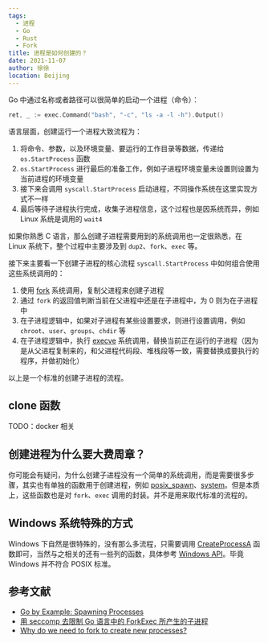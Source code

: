 ```yaml
---
tags: 
  - 进程
  - Go
  - Rust
  - Fork
title: 进程是如何创建的？
date: 2021-11-07
author: 徐徐
location: Beijing
---
```


Go 中通过名称或者路径可以很简单的启动一个进程（命令）：

```go
ret, _ := exec.Command("bash", "-c", "ls -a -l -h").Output()
```

语言层面，创建运行一个进程大致流程为：

1. 将命令、参数，以及环境变量、要运行的工作目录等数据，传递给 `os.StartProcess` 函数
2. `os.StartProcess` 进行最后的准备工作，例如子进程环境变量未设置则设置为当前进程的环境变量
3. 接下来会调用 `syscall.StartProcess` 启动进程，不同操作系统在这里实现方式不一样
4. 最后等待子进程执行完成，收集子进程信息，这个过程也是因系统而异，例如 Linux 系统是调用的 `wait4`

如果你熟悉 C 语言，那么创建子进程需要用到的系统调用也一定很熟悉，在 Linux 系统下，整个过程中主要涉及到 `dup2`、`fork`、`exec` 等。

接下来主要看一下创建子进程的核心流程 `syscall.StartProcess` 中如何组合使用这些系统调用的：

1. 使用 [fork](https://man7.org/linux/man-pages/man2/fork.2.html) 系统调用，复制父进程来创建子进程
2. 通过 `fork` 的返回值判断当前在父进程中还是在子进程中，为 0 则为在子进程中
3. 在子进程逻辑中，如果对子进程有某些设置要求，则进行设置调用，例如 `chroot`、`user`、`groups`、`chdir` 等
4. 在子进程逻辑中，执行 [execve](https://man7.org/linux/man-pages/man2/execve.2.html) 系统调用，替换当前正在运行的子进程（因为是从父进程复制来的，和父进程代码段、堆栈段等一致，需要替换成要执行的程序，并做初始化）

以上是一个标准的创建子进程的流程。

## clone 函数

TODO：docker 相关

## 创建进程为什么要大费周章？

你可能会有疑问，为什么创建子进程没有一个简单的系统调用，而是需要很多步骤，其实也有单独的函数用于创建进程，例如 [posix_spawn](https://www.man7.org/linux/man-pages/man3/posix_spawn.3.html)、[system](https://man7.org/linux/man-pages/man3/system.3.html)。但是本质上，这些函数也是对 `fork`、`exec` 调用的封装。并不是用来取代标准的流程的。

## Windows 系统特殊的方式

Windows 下自然是很特殊的，没有那么多流程，只需要调用 [CreateProcessA](https://docs.microsoft.com/en-us/windows/win32/api/processthreadsapi/nf-processthreadsapi-createprocessa) 函数即可，当然与之相关的还有一些列的函数，具体参考 [Windows API](https://docs.microsoft.com/en-us/windows/win32/api/processthreadsapi/)。毕竟 Windows 并不符合 POSIX 标准。


## 参考文献

* [Go by Example: Spawning Processes](https://gobyexample.com/spawning-processes)
* [用 seccomp 去限制 Go 语言中的 ForkExec 所产生的子进程](https://boxjan.com/2019/11/use-seccomp-limit-go-forkexec.html)
* [Why do we need to fork to create new processes?](https://unix.stackexchange.com/questions/136637/why-do-we-need-to-fork-to-create-new-processes)